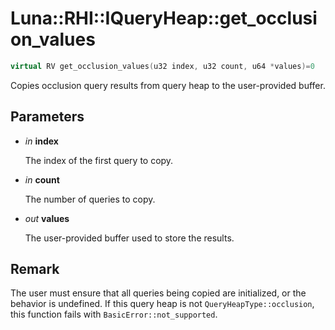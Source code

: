 # Luna::RHI::IQueryHeap::get_occlusion_values

```c++
virtual RV get_occlusion_values(u32 index, u32 count, u64 *values)=0
```

Copies occlusion query results from query heap to the user-provided buffer. 



## Parameters
* *in* **index**

    The index of the first query to copy. 

* *in* **count**

    The number of queries to copy. 

* *out* **values**

    The user-provided buffer used to store the results. 

## Remark
The user must ensure that all queries being copied are initialized, or the behavior is undefined. If this query heap is not `QueryHeapType::occlusion`, this function fails with `BasicError::not_supported`. 

